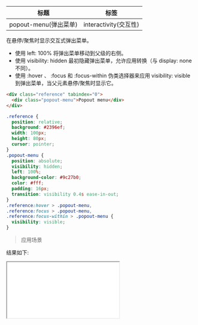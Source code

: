 | 标题                  | 标签                  |
| --------------------- | --------------------- |
| popout-menu(弹出菜单) | interactivity(交互性) |

在悬停/聚焦时显示交互式弹出菜单。

- 使用 left: 100% 将弹出菜单移动到父级的右侧。
- 使用 visibility: hidden 最初隐藏弹出菜单，允许应用转换（与 display: none 不同）。
- 使用 :hover 、 :focus 和 :focus-within 伪类选择器来应用 visibility: visible 到弹出菜单，当父元素悬停/聚焦时显示它。

```html
<div class="reference" tabindex="0">
  <div class="popout-menu">Popout menu</div>
</div>
```

```css
.reference {
  position: relative;
  background: #2396ef;
  width: 100px;
  height: 80px;
  cursor: pointer;
}
.popout-menu {
  position: absolute;
  visibility: hidden;
  left: 100%;
  background-color: #9c27b0;
  color: #fff;
  padding: 16px;
  transition: visibility 0.4s ease-in-out;
}
.reference:hover > .popout-menu,
.reference:focus > .popout-menu,
.reference:focus-within > .popout-menu {
  visibility: visible;
}
```

> 应用场景

<div class="code-editor" data-url="codes/css/html/popout-menu.html" data-language="html"></div>

结果如下:

<iframe src="codes/css/html/popout-menu.html"></iframe>

